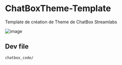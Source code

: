 # ChatBoxTheme-Template
Template de création de Theme de ChatBox Streamlabs

![image](https://user-images.githubusercontent.com/63310746/200148779-5fa73bbe-2e42-4d05-ad7e-85296c20d503.png)

## Dev file

```
chatbox_code/
```

